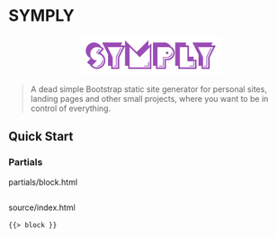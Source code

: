 # SYMPLY

<div align="center">
    <img src="./symply-logo.jpg" width="50%"/>
</div>

> A dead simple Bootstrap static site generator for personal sites, landing pages and other small projects, where you want to be in control of everything.


## Quick Start

### Partials

partials/block.html

```html

```

source/index.html

```html
{{> block }}
```
